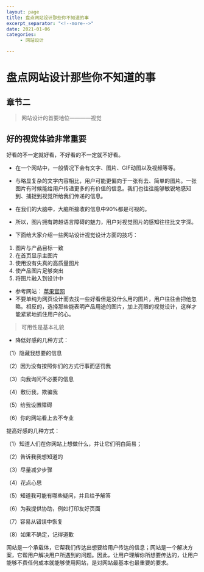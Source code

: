 ```yaml
---
layout: page
title: 盘点网站设计那些你不知道的事
excerpt_separator: "<!--more-->"
date: 2021-01-06
categories:
     - 网站设计

---
```


# 盘点网站设计那些你不知道的事
## 章节二
<!--more-->
> 网站设计的首要地位————视觉
<!--more-->
## 好的视觉体验非常重要
好看的不一定就好看，不好看的不一定就不好看。
- 在一个网站中，一般情况下会有文字、图片、GIF动图以及视频等等。
- 与略显复杂的文字内容相比，用户可能更偏向于一张有去、简单的图片。一张图片有时候能给用户传递更多的有价值的信息。我们也往往能够敏锐地感知到、捕捉到视觉所给我们传递的信息。
- 在我们的大脑中，大脑所接收的信息中90%都是可视的。
- 所以，图片拥有跨越语言障碍的魅力，用户对视觉图片的感知往往比文字深。

- 下面给大家介绍一些网站设计视觉设计方面的技巧：
1. 图片与产品目标一致
2. 在首页显示主图片
3. 使用没有失真的高质量图片
4. 使产品图片足够突出
5. 将图片融入到设计中
- 参考网站：
[苹果官网](https://www.apple.com/cn/?afid=p238%7Chh3gLWNe_mtid_18707vxu38484&cid=aos-CN-kwha-brand)
- 不要单纯为网页设计而去找一些好看但是没什么用的图片，用户往往会把他忽略。相反的，选择那些能表明产品用途的图片，加上亮眼的视觉设计，这样才能紧紧地抓住用户的心。
> 可用性是基本礼貌

- 降低好感的几种方式：

（1）隐藏我想要的信息

（2）因为没有按照你们的方式行事而惩罚我

（3）向我询问不必要的信息

（4）敷衍我，欺骗我

（5）给我设置障碍

（6）你的网站看上去不专业

提高好感的几种方式：

（1）知道人们在你网站上想做什么，并让它们明白简易；

（2）告诉我我想知道的

（3）尽量减少步骤

（4）花点心思

（5）知道我可能有哪些疑问，并且给予解答

（6）为我提供协助，例如打印友好页面

（7）容易从错误中恢复

（8）如果不确定，记得道歉

网站是一个承载体，它帮我们传达出想要给用户传达的信息；网站是一个解决方案，它帮用户解决用户所遇到的问题。因此，让用户理解你所想要传达的，让用户能够不费任何成本就能够使用网站，是对网站最基本也最重要的要求。
